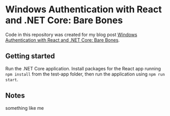 # Windows Authentication with React and .NET Core: Bare Bones

Code in this repository was created for my blog post [Windows Authentication with React and .NET Core: Bare Bones](https://www.seeleycoder.com/blog/windows-authentication-with-react).

## Getting started

Run the .NET Core application.  Install packages for the React app running `npm install` from the test-app folder, then run the application using `npm run start`.

## Notes

something like me